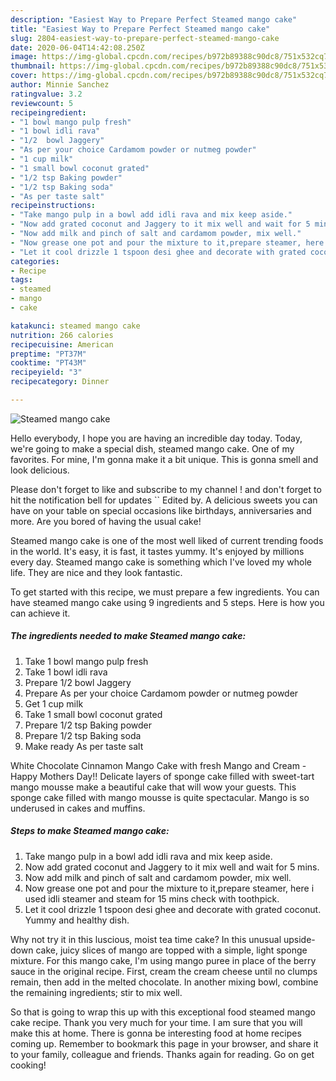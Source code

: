 ```yaml
---
description: "Easiest Way to Prepare Perfect Steamed mango cake"
title: "Easiest Way to Prepare Perfect Steamed mango cake"
slug: 2804-easiest-way-to-prepare-perfect-steamed-mango-cake
date: 2020-06-04T14:42:08.250Z
image: https://img-global.cpcdn.com/recipes/b972b89388c90dc8/751x532cq70/steamed-mango-cake-recipe-main-photo.jpg
thumbnail: https://img-global.cpcdn.com/recipes/b972b89388c90dc8/751x532cq70/steamed-mango-cake-recipe-main-photo.jpg
cover: https://img-global.cpcdn.com/recipes/b972b89388c90dc8/751x532cq70/steamed-mango-cake-recipe-main-photo.jpg
author: Minnie Sanchez
ratingvalue: 3.2
reviewcount: 5
recipeingredient:
- "1 bowl mango pulp fresh"
- "1 bowl idli rava"
- "1/2  bowl Jaggery"
- "As per your choice Cardamom powder or nutmeg powder"
- "1 cup milk"
- "1 small bowl coconut grated"
- "1/2 tsp Baking powder"
- "1/2 tsp Baking soda"
- "As per taste salt"
recipeinstructions:
- "Take mango pulp in a bowl add idli rava and mix keep aside."
- "Now add grated coconut and Jaggery to it mix well and wait for 5 mins."
- "Now add milk and pinch of salt and cardamom powder, mix well."
- "Now grease one pot and pour the mixture to it,prepare steamer, here i used idli steamer and steam for 15 mins check with toothpick."
- "Let it cool drizzle 1 tspoon desi ghee and decorate with grated coconut. Yummy and healthy dish."
categories:
- Recipe
tags:
- steamed
- mango
- cake

katakunci: steamed mango cake 
nutrition: 266 calories
recipecuisine: American
preptime: "PT37M"
cooktime: "PT43M"
recipeyield: "3"
recipecategory: Dinner

---
```



![Steamed mango cake](https://img-global.cpcdn.com/recipes/b972b89388c90dc8/751x532cq70/steamed-mango-cake-recipe-main-photo.jpg)

Hello everybody, I hope you are having an incredible day today. Today, we're going to make a special dish, steamed mango cake. One of my favorites. For mine, I'm gonna make it a bit unique. This is gonna smell and look delicious.

Please don&#39;t forget to like and subscribe to my channel ! and don&#39;t forget to hit the notification bell for updates `` Edited by. A delicious sweets you can have on your table on special occasions like birthdays, anniversaries and more. Are you bored of having the usual cake!

Steamed mango cake is one of the most well liked of current trending foods in the world. It's easy, it is fast, it tastes yummy. It's enjoyed by millions every day. Steamed mango cake is something which I've loved my whole life. They are nice and they look fantastic.


To get started with this recipe, we must prepare a few ingredients. You can have steamed mango cake using 9 ingredients and 5 steps. Here is how you can achieve it.

<!--inarticleads1-->

##### The ingredients needed to make Steamed mango cake:

1. Take 1 bowl mango pulp fresh
1. Take 1 bowl idli rava
1. Prepare 1/2  bowl Jaggery
1. Prepare As per your choice Cardamom powder or nutmeg powder
1. Get 1 cup milk
1. Take 1 small bowl coconut grated
1. Prepare 1/2 tsp Baking powder
1. Prepare 1/2 tsp Baking soda
1. Make ready As per taste salt


White Chocolate Cinnamon Mango Cake with fresh Mango and Cream - Happy Mothers Day!! Delicate layers of sponge cake filled with sweet-tart mango mousse make a beautiful cake that will wow your guests. This sponge cake filled with mango mousse is quite spectacular. Mango is so underused in cakes and muffins. 

<!--inarticleads2-->

##### Steps to make Steamed mango cake:

1. Take mango pulp in a bowl add idli rava and mix keep aside.
1. Now add grated coconut and Jaggery to it mix well and wait for 5 mins.
1. Now add milk and pinch of salt and cardamom powder, mix well.
1. Now grease one pot and pour the mixture to it,prepare steamer, here i used idli steamer and steam for 15 mins check with toothpick.
1. Let it cool drizzle 1 tspoon desi ghee and decorate with grated coconut. Yummy and healthy dish.


Why not try it in this luscious, moist tea time cake? In this unusual upside-down cake, juicy slices of mango are topped with a simple, light sponge mixture. For this mango cake, I&#39;m using mango puree in place of the berry sauce in the original recipe. First, cream the cream cheese until no clumps remain, then add in the melted chocolate. In another mixing bowl, combine the remaining ingredients; stir to mix well. 

So that is going to wrap this up with this exceptional food steamed mango cake recipe. Thank you very much for your time. I am sure that you will make this at home. There is gonna be interesting food at home recipes coming up. Remember to bookmark this page in your browser, and share it to your family, colleague and friends. Thanks again for reading. Go on get cooking!
